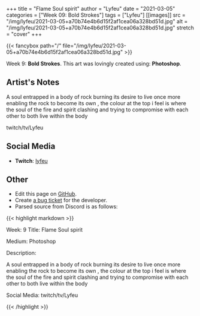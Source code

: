 +++
title =       "Flame Soul spirit"
author =      "Lyfeu"
date =        "2021-03-05"
categories =  ["Week 09: Bold Strokes"]
tags =        ["Lyfeu"]
[[images]]
                      src = "/img/lyfeu/2021-03-05+a70b74e4b6d15f2af1cea06a328bd51d.jpg"
                      alt = "/img/lyfeu/2021-03-05+a70b74e4b6d15f2af1cea06a328bd51d.jpg"
                      stretch = "cover"
+++


{{< fancybox path="/" file="/img/lyfeu/2021-03-05+a70b74e4b6d15f2af1cea06a328bd51d.jpg" >}}


Week 9: **Bold Strokes**. This art was lovingly created using: **Photoshop**.

## Artist's Notes

A soul entrapped in a body of rock burning its desire to live once more enabling the rock to become its own , the colour at the top i feel is where the soul of the fire and spirit clashing and trying to compromise with each other to both live within the body

twitch/tv/Lyfeu

## Social Media

- **Twitch**: [lyfeu]()


## Other

- Edit this page on [GitHub](https://github.com/teaminkling/web-refresh/edit/main/blog/content/blog/lyfeu-week-9-0514.md).
- Create [a bug ticket](https://github.com/teaminkling/web-refresh/issues/new?assignees=&labels=bug&template=problem-report.md&title=) for the developer.
- Parsed source from Discord is as follows:

{{< highlight markdown >}}

Week: 9
Title:  Flame Soul spirit 

Medium:
Photoshop
 
Description:
 
A soul entrapped in a body of rock burning its desire to live once more enabling the rock to become its own , the colour at the top i feel is where the soul of the fire and spirit clashing and trying to compromise with each other to both live within the body

Social Media: twitch/tv/Lyfeu

{{< /highlight >}}